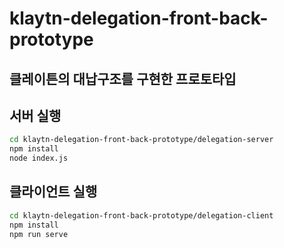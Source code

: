 # klaytn-delegation-front-back-prototype

## 클레이튼의 대납구조를 구현한 프로토타입

## 서버 실행
```sh
cd klaytn-delegation-front-back-prototype/delegation-server
npm install
node index.js
```

## 클라이언트 실행
```sh
cd klaytn-delegation-front-back-prototype/delegation-client
npm install
npm run serve
```
